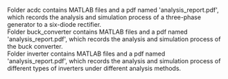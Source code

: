 Folder acdc contains MATLAB files and a pdf named 'analysis_report.pdf', which records the analysis and simulation process of a three-phase generator to a six-diode rectifier.  
Folder buck_converter contains MATLAB files and a pdf named 'analysis_report.pdf', which records the analysis and simulation process of the buck converter.  
Folder inverter contains MATLAB files and a pdf named 'analysis_report.pdf', which records the analysis and simulation process of different types of inverters under different analysis methods.  
